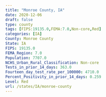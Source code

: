 ```yaml
---
title: "Monroe County, IA"
date: 2020-12-06
draft: false
type: county
tags: [FIPS:19135.0,FEMA:7.0,Non-core,Red]
categories: [IA]
County: Monroe County
State: IA
FIPS: 19135.0
FEMA_Region: 7.0
Population: 7707.0
NCHS_Urban_Rural_Classification: Non-core
Tests_in_prior_14_days: 363.0
Fourteen_day_test_rate_per_100000: 4710.0
Percent_Positivity_in_prior_14_days: 0.259
Level: Red
url: /states/IA/monroe-county
---
```




